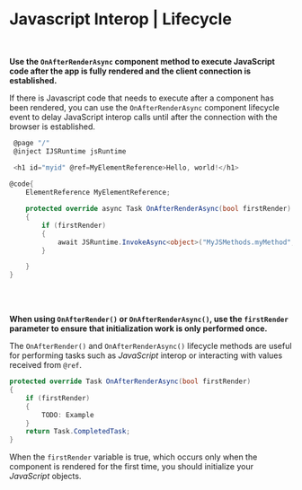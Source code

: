 # Javascript Interop | Lifecycle
<br>

**Use the `OnAfterRenderAsync` component method to execute JavaScript code after the app is fully rendered and the client connection is established.**

If there is Javascript code that needs to execute after a component has been rendered, you can use the `OnAfterRenderAsync` component lifecycle event to delay JavaScript interop calls until after the connection with the browser is established.

```csharp
 @page "/"
 @inject IJSRuntime jsRuntime

 <h1 id="myid" @ref=MyElementReference>Hello, world!</h1>
 
@code{
    ElementReference MyElementReference;

    protected override async Task OnAfterRenderAsync(bool firstRender)
    {
        if (firstRender)
        {
            await JSRuntime.InvokeAsync<object>("MyJSMethods.myMethod", MyElementReference);
        }

    }
}

```
<br/><br/>


**When using `OnAfterRender()` or `OnAfterRenderAsync()`, use the `firstRender` parameter to ensure that initialization work is only performed once.**

The `OnAfterRender()` and `OnAfterRenderAsync()` lifecycle methods are useful for performing tasks such as _JavaScript_ interop or interacting with values received from `@ref`. 

```csharp
protected override Task OnAfterRenderAsync(bool firstRender)
{
    if (firstRender)
    {
        TODO: Example
    }
    return Task.CompletedTask;
}
```
When the `firstRender` variable is true, which occurs only when the component is rendered for the first time, you should initialize your _JavaScript_ objects.
<br/><br/>


